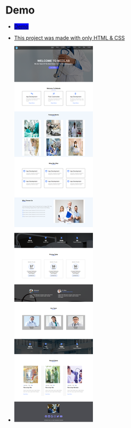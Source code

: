 
# Demo
- <a href="https://mohammednagiahmed.github.io/Medilab-html-css/" style="width: 40px; background-color: blue;">Demo</a>

- [This project was made with only HTML & CSS](https://medilab-html-css.vercel.app/)

- ![](./project_Medilab.png)